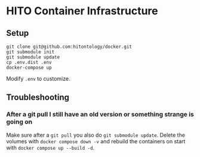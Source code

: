 # HITO Container Infrastructure

## Setup

    git clone git@github.com:hitontology/docker.git
	git submodule init
	git submodule update
	cp .env.dist .env
	docker-compose up

Modify `.env` to customize.

## Troubleshooting

### After a git pull I still have an old version or something strange is going on

Make sure after a `git pull` you also do `git submodule update`.
Delete the volumes with `docker compose down -v` and rebuild the containers on start with `docker compose up --build -d`.
